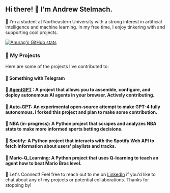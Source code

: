 
## Hi there! 👋 I'm Andrew Stelmach.
🏫 I'm a student at Northeastern University with a strong interest in artificial intelligence and machine learning. In my free time, I enjoy tinkering with and supporting cool projects.

[![Anurag's GitHub stats](https://github-readme-stats.vercel.app/api?username=astelmach01)](https://github.com/anuraghazra/github-readme-stats)

### 🔭 My Projects
Here are some of the projects I've contributed to:

#### 🤫 Something with Telegram 

#### 🤖 [AgentGPT](https://github.com/reworkd/AgentGPT) : A project that allows you to assemble, configure, and deploy autonomous AI agents in your browser. Actively contributing.

#### 🤖 [Auto-GPT](https://github.com/Torantulino/Auto-GPT): An experimental open-source attempt to make GPT-4 fully autonomous. I forked this project and plan to make some contribution.

#### 🏀 NBA (in-progress): A Python project that scrapes and analyzes NBA stats to make more informed sports betting decisions.

#### 🎵 Spotify: A Python project that interacts with the Spotify Web API to fetch information about users' playlists and tracks.

#### 🍄 Mario-Q_Learning: A Python project that uses Q-learning to teach an agent how to beat Mario Bros level.


💬 Let's Connect!
Feel free to reach out to me on [LinkedIn](https://www.linkedin.com/in/andrew-stelmach/) if you'd like to chat about any of my projects or potential collaborations. Thanks for stopping by!
